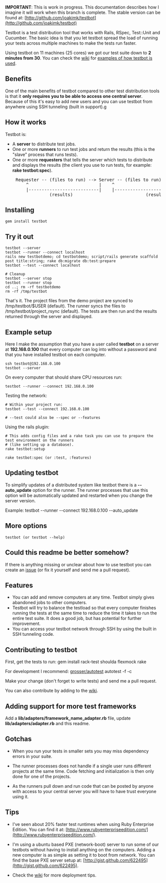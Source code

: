 **IMPORTANT**: This is work in progress. This documentation describes how I imagine it will work when this branch is complete. The stable version can be found at: [http://github.com/joakimk/testbot](http://github.com/joakimk/testbot)


Testbot is a test distribution tool that works with Rails, RSpec, Test::Unit and Cucumber. The basic idea is that you let testbot spread the load of running your tests across multiple machines to make the tests run faster.

Using testbot on 11 machines (25 cores) we got our test suite down to **2 minutes from 30**. You can check the [wiki](http://github.com/joakimk/testbot/wiki) for [examples of how testbot is used](http://github.com/joakimk/testbot/wiki/How-testbot-is-being-used).

Benefits
----

One of the main benefits of testbot compared to other test distribution tools is that it **only requires you to be able to access one central server**. Because of this it's easy to add new users and you can use testbot from anywhere using SSH tunneling (built in support).g

How it works
----

Testbot is:

* A **server** to distribute test jobs.
* One or more **runners** to run test jobs and return the results (this is the "slave" process that runs tests).
* One or more **requesters** that tells the server which tests to distribute and displays the results (the client you use to run tests, for example: **rake testbot:spec**).

<pre>
    Requester -- (files to run) --> Server -- (files to run) --> (many-)Runner(s)
        ^                           |    ^                                  |
        |---------------------------|    |----------------------------------|
                 (results)                            (results)
</pre>

Installing
----

    gem install testbot

Try it out
----

    testbot --server
    testbot --runner --connect localhost
    rails new testbotdemo; cd testbotdemo; script/rails generate scaffold post title:string; rake db:migrate db:test:prepare
    testbot --test --connect localhost
    
    # Cleanup
    testbot --server stop
    testbot --runner stop
    cd ..; rm -rf testbotdemo
    rm -rf /tmp/testbot

That's it. The project files from the demo project are synced to /tmp/testbot/$USER (default). The runner syncs the files to /tmp/testbot/project_rsync (default). The tests are then run and the results returned through the server and displayed.

Example setup
----

Here I make the assumption that you have a user called **testbot** on a server at **192.168.0.100** that every computer can log into without a password and that you have installed testbot on each computer.

    ssh testbot@192.168.0.100
    testbot --server
    
On every computer that should share CPU resources run:

    testbot --runner --connect 192.168.0.100

Testing the network:

    # Within your project run:
    testbot --test --connect 192.168.0.100
    
    # --test could also be --spec or --features

Using the rails plugin:

    # This adds config files and a rake task you can use to prepare the test environment on the runners
    # (like setting up a database).
    rake testbot:setup
    
    rake testbot:spec (or :test, :features)

Updating testbot
----

To simplify updates of a distributed system like testbot there is a **--auto_update** option for the runner. The runner
processes that use this option will be automatically updated and restarted when you change the server version.

Example:
    testbot --runner --connect 192.168.0.100 --auto_update

More options
----

    testbot (or testbot --help)

Could this readme be better somehow?
----

If there is anything missing or unclear about how to use testbot you can create an [issue](http://github.com/joakimk/testbot/issues) (or fix it yourself and send me a pull request).

Features
----
* You can add and remove computers at any time. Testbot simply gives abandoned jobs to other computers.
* Testbot will try to balance the testload so that every computer finishes running the tests at the same time to reduce the time it takes to run the entire test suite. It does a good job, but has potential for further improvement.
* You can access your testbot network through SSH by using the built in SSH tunneling code.

Contributing to testbot
----

First, get the tests to run:
    gem install rack-test shoulda flexmock
    rake

For development I recommend: [grosser/autotest](http://github.com/grosser/autotest)
    autotest -f -c

Make your change (don't forget to write tests) and send me a pull request.

You can also contribute by adding to the [wiki](http://github.com/joakimk/testbot/wiki).

Adding support for more test frameworks
----

Add a **lib/adapters/framework_name_adapter.rb** file, update **lib/adapters/adapter.rb** and this readme.

Gotchas
----

* When you run your tests in smaller sets you may miss dependency errors in your suite.

* The runner processes does not handle if a single user runs different projects at the same time. Code
  fetching and initialization is then only done for one of the projects.

* As the runners pull down and run code that can be posted by anyone with access to your central server you will have to have trust everyone using it.

Tips
----

* I've seen about 20% faster test runtimes when using Ruby Enterprise Edition. You can find it at:
[http://www.rubyenterpriseedition.com/](http://www.rubyenterpriseedition.com/).

* I'm using a ubuntu based PXE (network-boot) server to run some of our testbots without having
to install anything on the computers. Adding a new computer is as simple as setting it to
boot from network. You can find the base PXE server setup at: [http://gist.github.com/622495](http://gist.github.com/622495).

* Check the [wiki](http://github.com/joakimk/testbot/wiki) for more deployment tips.
